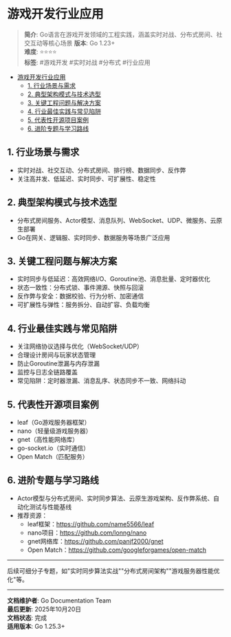 ﻿# 游戏开发行业应用

> **简介**: Go语言在游戏开发领域的工程实践，涵盖实时对战、分布式房间、社交互动等核心场景
> **版本**: Go 1.23+  
> **难度**: ⭐⭐⭐⭐  
> **标签**: #游戏开发 #实时对战 #分布式 #行业应用

<!-- TOC START -->
- [游戏开发行业应用](#游戏开发行业应用)
  - [1. 行业场景与需求](#1-行业场景与需求)
  - [2. 典型架构模式与技术选型](#2-典型架构模式与技术选型)
  - [3. 关键工程问题与解决方案](#3-关键工程问题与解决方案)
  - [4. 行业最佳实践与常见陷阱](#4-行业最佳实践与常见陷阱)
  - [5. 代表性开源项目案例](#5-代表性开源项目案例)
  - [6. 进阶专题与学习路线](#6-进阶专题与学习路线)
<!-- TOC END -->

## 1. 行业场景与需求

- 实时对战、社交互动、分布式房间、排行榜、数据同步、反作弊
- 关注高并发、低延迟、实时同步、可扩展性、稳定性

## 2. 典型架构模式与技术选型

- 分布式房间服务、Actor模型、消息队列、WebSocket、UDP、微服务、云原生部署
- Go在网关、逻辑服、实时同步、数据服务等场景广泛应用

## 3. 关键工程问题与解决方案

- 实时同步与低延迟：高效网络I/O、Goroutine池、消息批量、定时器优化
- 状态一致性：分布式锁、事件溯源、快照与回滚
- 反作弊与安全：数据校验、行为分析、加密通信
- 可扩展性与弹性：服务拆分、自动扩容、负载均衡

## 4. 行业最佳实践与常见陷阱

- 关注网络协议选择与优化（WebSocket/UDP）
- 合理设计房间与玩家状态管理
- 防止Goroutine泄漏与内存泄漏
- 监控与日志全链路覆盖
- 常见陷阱：定时器泄漏、消息乱序、状态同步不一致、网络抖动

## 5. 代表性开源项目案例

- leaf（Go游戏服务器框架）
- nano（轻量级游戏服务器）
- gnet（高性能网络库）
- go-socket.io（实时通信）
- Open Match（匹配服务）

## 6. 进阶专题与学习路线

- Actor模型与分布式房间、实时同步算法、云原生游戏架构、反作弊系统、自动化测试与性能基线
- 推荐资源：
  - leaf框架：<https://github.com/name5566/leaf>
  - nano项目：<https://github.com/lonng/nano>
  - gnet网络库：<https://github.com/panjf2000/gnet>
  - Open Match：<https://github.com/googleforgames/open-match>

---

后续可细分子专题，如"实时同步算法实战""分布式房间架构""游戏服务器性能优化"等。

---

**文档维护者**: Go Documentation Team  
**最后更新**: 2025年10月20日  
**文档状态**: 完成  
**适用版本**: Go 1.25.3+
